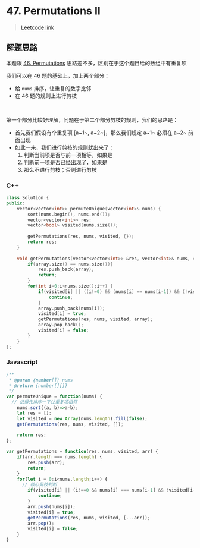 # 47. Permutations II

> [Leetcode link](https://leetcode.com/problems/permutations-ii/)



## 解题思路

本题跟 [46. Permutations](./46.md) 思路差不多，区别在于这个题目给的数组中有重复项

我们可以在 46 题的基础上，加上两个部分：

- 给 `nums` 排序，让重复的数字比邻
- 在 46 题的规则上进行剪枝

<br />

第一个部分比较好理解，问题在于第二个部分剪枝的规则，我们的思路是：

-  首先我们假设有个重复项 [a~1~,  a~2~]，那么我们规定 a~1~ 必须在 a~2~  前面出现 
- 如此一来，我们进行剪枝的规则就出来了：
  1. 判断当前项是否与前一项相等，如果是
  2. 判断前一项是否已经出现了，如果是
  3. 那么不进行剪枝；否则进行剪枝



### C++

```cpp
class Solution {
public:
    vector<vector<int>> permuteUnique(vector<int>& nums) {
        sort(nums.begin(), nums.end());
        vector<vector<int>> res;
        vector<bool> visited(nums.size());
        
        getPermutations(res, nums, visited, {});
        return res;
    }
    
    void getPermutations(vector<vector<int>> &res, vector<int>& nums, vector<bool> &visited, vector<int> array) {
        if(array.size() == nums.size()){
            res.push_back(array);
            return;
        }
        for(int i=0;i<nums.size();i++) {
            if(visited[i] || ((i!=0) && (nums[i] == nums[i-1]) && (!visited[i-1]))) {
                continue;
            }
            array.push_back(nums[i]);
            visited[i] = true;
            getPermutations(res, nums, visited, array);
            array.pop_back();
            visited[i] = false;
        }
    }
};
```



### Javascript

```js
/**
 * @param {number[]} nums
 * @return {number[][]}
 */
var permuteUnique = function(nums) {
  // 记得先排序一下让重复项相邻
    nums.sort((a, b)=>a-b);
    let res = [];
    let visited = new Array(nums.length).fill(false);
    getPermutations(res, nums, visited, []);
    
    return res;
};

var getPermutations = function(res, nums, visited, arr) {
    if(arr.length === nums.length) {
        res.push(arr);
        return;
    }
    for(let i = 0;i<nums.length;i++) {
      // 核心剪枝判断
        if(visited[i] || (i!==0 && nums[i] === nums[i-1] && !visited[i-1])) {
            continue;
        }
        arr.push(nums[i]);
        visited[i] = true;
        getPermutations(res, nums, visited, [...arr]);
        arr.pop();
        visited[i] = false;
    }
}
```

